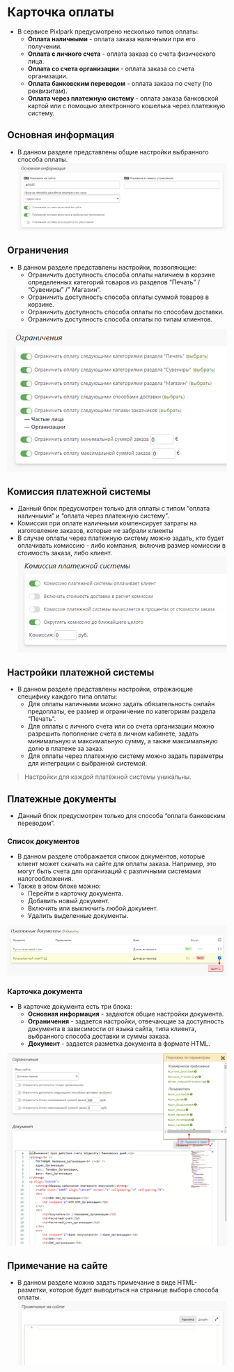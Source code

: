 # Карточка оплаты

* В сервисе Pixlpark предусмотрено несколько типов оплаты:
    + __Оплата наличными__ - оплата заказа наличными при его получении.
    + __Оплата с личного счета__ - оплата заказа со счета физического лица.
    + __Оплата со счета организации__ - оплата заказа со счета организации.
    + __Оплата банковским переводом__ - оплата заказа по счету (по реквизитам).
    + __Оплата через платежную систему__ - оплата заказа банковской картой или с помощью электронного кошелька через платежную систему.

## Основная информация
* В данном разделе представлены общие настройки выбранного способа оплаты.
![](../_media/site/site51.png ':size=70%')

## Ограничения
* В данном разделе представлены настройки, позволяющие:
    + Ограничить доступность способа оплаты наличием в корзине определенных категорий товаров из разделов “Печать” / “Сувениры” /” Магазин”. 
    + Ограничить доступность способа оплаты суммой товаров в корзине.
    + Ограничить доступность способа оплаты по способам доставки.
    + Ограничить доступность способа оплаты по типам клиентов.

![](../_media/site/site52.png ':size=40%')

## Комиссия платежной системы
* Данный блок предусмотрен только для оплаты с типом “оплата наличными” и “оплата через платежную систему”.
* Комиссия при оплате наличными компенсирует затраты на изготовление заказов, которые не забрали клиенты
* В случае оплаты через платежную систему можно задать, кто будет оплачивать комиссию - либо компания, включив размер комиссии в стоимость заказа, либо клиент.
![](../_media/site/site53.png ':size=40%')

## Настройки платежной системы
* В данном разделе представлены настройки, отражающие специфику каждого типа оплаты:
    + Для оплаты наличными можно задать обязательность онлайн предоплаты, ее размер и ограничение по категориям раздела “Печать”.
    + Для оплаты с личного счета или со счета организации можно разрешить пополнение счета в личном кабинете, задать минимальную и максимальную сумму, а также максимальную долю в платеже за заказ.
    + Для оплаты через платежную систему можно задать параметры для интеграции с выбранной системой.

> Настройки для каждой платёжной системы уникальны.

## Платежные документы
* Данный блок предусмотрен только для способа “оплата банковским переводом”.

### Список документов
* В данном разделе отображается список документов, которые клиент может скачать на сайте для оплаты заказа. Например, это могут быть счета для организаций с различными системами налогообложения.
* Также в этом блоке можно:
    + Перейти в карточку документа.
    + Добавить новый документ.
    + Включить или выключить любой документ.
    + Удалить выделенные документы.

![](../_media/site/site54.png ':size=70%')

### Карточка документа
* В карточке документа есть три блока:
    + __Основная информация__ - задаются общие настройки документа.
    + __Ограничения__ - задается настройки, отвечающие за доступность документа в зависимости от языка сайта, типа клиента, выбранного способа доставки и суммы заказа.
    + __Документ__ - задается разметка документа в формате HTML.

![](../_media/site/site55.png ':size=70%')

## Примечание на сайте
* В данном разделе можно задать примечание в виде HTML-разметки, которое будет выводиться на странице выбора способа оплаты.
![](../_media/site/site56.png ':size=70%')